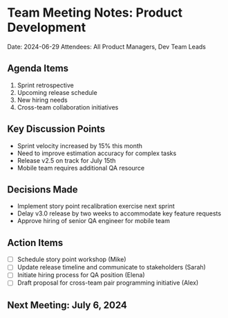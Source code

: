 # Team Meeting Notes: Product Development

Date: 2024-06-29
Attendees: All Product Managers, Dev Team Leads

## Agenda Items
1. Sprint retrospective
2. Upcoming release schedule
3. New hiring needs
4. Cross-team collaboration initiatives

## Key Discussion Points
- Sprint velocity increased by 15% this month
- Need to improve estimation accuracy for complex tasks
- Release v2.5 on track for July 15th
- Mobile team requires additional QA resource

## Decisions Made
- Implement story point recalibration exercise next sprint
- Delay v3.0 release by two weeks to accommodate key feature requests
- Approve hiring of senior QA engineer for mobile team

## Action Items
- [ ] Schedule story point workshop (Mike)
- [ ] Update release timeline and communicate to stakeholders (Sarah)
- [ ] Initiate hiring process for QA position (Elena)
- [ ] Draft proposal for cross-team pair programming initiative (Alex)

## Next Meeting: July 6, 2024
